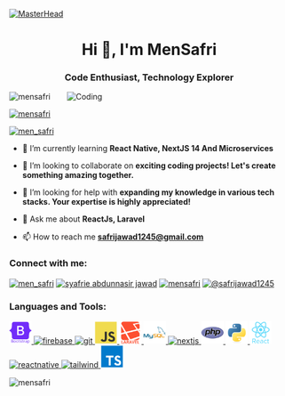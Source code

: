 [![MasterHead](https://gifdb.com/images/high/coding-skills-loading-dk68v8z0hevjpuiv.gif)](https://github.com/mensafri)
<h1 align="center">Hi 👋, I'm MenSafri</h1>
<h3 align="center">Code Enthusiast, Technology Explorer</h3>
<img align="right" alt="Coding" width="400" src="https://tenor.com/id/view/sultan-alrefaei-programmer-office-gif-13165216"/>

<p align="left"> <img src="https://komarev.com/ghpvc/?username=mensafri&label=Profile%20views&color=0e75b6&style=flat" alt="mensafri" /> </p>

<p align="left"> <a href="https://github.com/ryo-ma/github-profile-trophy"><img src="https://github-profile-trophy.vercel.app/?username=mensafri" alt="mensafri" /></a> </p>

<p align="left"> <a href="https://twitter.com/men_safri" target="blank"><img src="https://img.shields.io/twitter/follow/men_safri?logo=twitter&style=for-the-badge" alt="men_safri" /></a> </p>

- 🌱 I’m currently learning **React Native, NextJS 14 And Microservices**

- 👯 I’m looking to collaborate on **exciting coding projects! Let's create something amazing together.**

- 🤝 I’m looking for help with **expanding my knowledge in various tech stacks. Your expertise is highly appreciated!**

- 💬 Ask me about **ReactJs, Laravel**

- 📫 How to reach me **safrijawad1245@gmail.com**

<h3 align="left">Connect with me:</h3>
<p align="left">
<a href="https://twitter.com/men_safri" target="blank"><img align="center" src="https://raw.githubusercontent.com/rahuldkjain/github-profile-readme-generator/master/src/images/icons/Social/twitter.svg" alt="men_safri" height="30" width="40" /></a>
<a href="https://linkedin.com/in/syafrie abdunnasir jawad" target="blank"><img align="center" src="https://raw.githubusercontent.com/rahuldkjain/github-profile-readme-generator/master/src/images/icons/Social/linked-in-alt.svg" alt="syafrie abdunnasir jawad" height="30" width="40" /></a>
<a href="https://instagram.com/mensafri" target="blank"><img align="center" src="https://raw.githubusercontent.com/rahuldkjain/github-profile-readme-generator/master/src/images/icons/Social/instagram.svg" alt="mensafri" height="30" width="40" /></a>
<a href="https://medium.com/@safrijawad1245" target="blank"><img align="center" src="https://raw.githubusercontent.com/rahuldkjain/github-profile-readme-generator/master/src/images/icons/Social/medium.svg" alt="@safrijawad1245" height="30" width="40" /></a>
</p>

<h3 align="left">Languages and Tools:</h3>
<p align="left"> <a href="https://getbootstrap.com" target="_blank" rel="noreferrer"> <img src="https://raw.githubusercontent.com/devicons/devicon/master/icons/bootstrap/bootstrap-plain-wordmark.svg" alt="bootstrap" width="40" height="40"/> </a> <a href="https://firebase.google.com/" target="_blank" rel="noreferrer"> <img src="https://www.vectorlogo.zone/logos/firebase/firebase-icon.svg" alt="firebase" width="40" height="40"/> </a> <a href="https://git-scm.com/" target="_blank" rel="noreferrer"> <img src="https://www.vectorlogo.zone/logos/git-scm/git-scm-icon.svg" alt="git" width="40" height="40"/> </a> <a href="https://developer.mozilla.org/en-US/docs/Web/JavaScript" target="_blank" rel="noreferrer"> <img src="https://raw.githubusercontent.com/devicons/devicon/master/icons/javascript/javascript-original.svg" alt="javascript" width="40" height="40"/> </a> <a href="https://laravel.com/" target="_blank" rel="noreferrer"> <img src="https://raw.githubusercontent.com/devicons/devicon/master/icons/laravel/laravel-plain-wordmark.svg" alt="laravel" width="40" height="40"/> </a> <a href="https://www.mysql.com/" target="_blank" rel="noreferrer"> <img src="https://raw.githubusercontent.com/devicons/devicon/master/icons/mysql/mysql-original-wordmark.svg" alt="mysql" width="40" height="40"/> </a> <a href="https://nextjs.org/" target="_blank" rel="noreferrer"> <img src="https://cdn.worldvectorlogo.com/logos/nextjs-2.svg" alt="nextjs" width="40" height="40"/> </a> <a href="https://www.php.net" target="_blank" rel="noreferrer"> <img src="https://raw.githubusercontent.com/devicons/devicon/master/icons/php/php-original.svg" alt="php" width="40" height="40"/> </a> <a href="https://www.python.org" target="_blank" rel="noreferrer"> <img src="https://raw.githubusercontent.com/devicons/devicon/master/icons/python/python-original.svg" alt="python" width="40" height="40"/> </a> <a href="https://reactjs.org/" target="_blank" rel="noreferrer"> <img src="https://raw.githubusercontent.com/devicons/devicon/master/icons/react/react-original-wordmark.svg" alt="react" width="40" height="40"/> </a> <a href="https://reactnative.dev/" target="_blank" rel="noreferrer"> <img src="https://reactnative.dev/img/header_logo.svg" alt="reactnative" width="40" height="40"/> </a> <a href="https://tailwindcss.com/" target="_blank" rel="noreferrer"> <img src="https://www.vectorlogo.zone/logos/tailwindcss/tailwindcss-icon.svg" alt="tailwind" width="40" height="40"/> </a> <a href="https://www.typescriptlang.org/" target="_blank" rel="noreferrer"> <img src="https://raw.githubusercontent.com/devicons/devicon/master/icons/typescript/typescript-original.svg" alt="typescript" width="40" height="40"/> </a> </p>

<p><img align="center" src="https://github-readme-streak-stats.herokuapp.com/?user=mensafri&" alt="mensafri" /></p>
